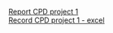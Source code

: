 

[Report CPD project 1](https://docs.google.com/document/d/1xHi4nMFW51ammvxR8dIfzyY5tn0QDbOoujFulbH5HFM/edit?usp=sharing)
<br>
[Record CPD project 1 - excel](https://docs.google.com/spreadsheets/d/1bayCw1KQWGUKBYk7uGPBnZ3DFXJgjLlmAwdnVUSFXGI/edit?usp=sharing)
